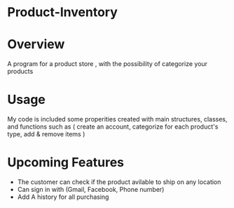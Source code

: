 # Product-Inventory


# Overview
A program for a product store , with the possibility of categorize your products 


# Usage
My code is included some properities created with main structures, classes, and functions such as ( create an account, categorize for each product's type, add & remove items )


# Upcoming Features 

- The customer can check if the product avilable to ship on any location
- Can sign in with (Gmail, Facebook, Phone number)
- Add A history for all purchasing
